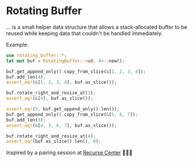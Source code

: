 # Rotating Buffer

… is a small helper data structure that allows a stack-allocated buffer to be
reused while keeping data that couldn't be handled immediately.

Example:

```rust
use rotating_buffer::*;
let mut buf = RotatingBuffer::<u8, 4>::new();

buf.get_append_only().copy_from_slice(&[1, 2, 3, 4]);
buf.add_len(4);
assert_eq!(&[1, 2, 3, 4], buf.as_slice());

buf.rotate_right_and_resize_at(3);
assert_eq!(&[4], buf.as_slice());

assert_eq!(3, buf.get_append_only().len());
buf.get_append_only().copy_from_slice(&[5, 6, 7]);
buf.add_len(3);
assert_eq!(&[4, 5, 6, 7], buf.as_slice());

buf.rotate_right_and_resize_at(4);
assert_eq!(buf.as_slice().len(), 0);
```

Inspired by a pairing session at [Recurse Center](https://www.recurse.com/) 👩‍💻🐙
